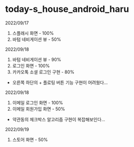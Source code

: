 # today-s_house_android_haru

2022/09/17
  1. 스플래시 화면 - 100%
  2. 바텀 네비게이션 뷰 - 50%

2022/09/18
  1. 바텀 네비게이션 뷰 - 90%
  2. 로그인 화면 - 100%
  3. 카카오톡 소셜 로그인 구현 - 80%
  * 오른쪽 하단의 + 플로팅 버튼 기능 구현이 어려웠다...

2022/09/18
  1. 이메일 로그인 화면 - 100%
  2. 이메일 회원가입 화면 - 50%
  * 약관동의 체크박스 알고리즘 구현이 복잡해보인다...
  
2022/09/19
  1. 스토어 화면 - 50%
  
